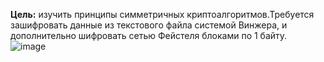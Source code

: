 **Цель:** изучить принципы симметричных криптоалгоритмов.Требуется зашифровать данные из текстового файла системой Винжера, и дополнительно шифровать сетью Фейстеля блоками по 1 байту.<br>
![image](https://github.com/DenisKorpach/University/assets/102619109/047af66c-82f9-4e1f-8602-cb088e239ecc)

